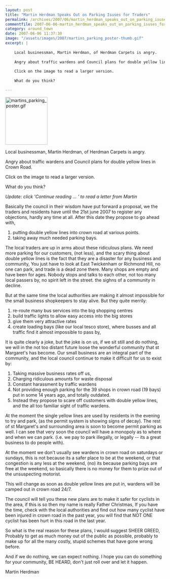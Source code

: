```yaml
---
layout: post
title: "Martin Herdman Speaks Out on Parking Isuses for Traders"
permalink: /archives/2007/06/martin_herdman_speaks_out_on_parking_isuses_for_tr.html
commentfile: 2007-06-06-martin_herdman_speaks_out_on_parking_isuses_for_tr
category: around_town
date: 2007-06-06 11:37:30
image: "/assets/images/2007/martins_parking_poster-thumb.gif"
excerpt: |
    
    Local businessman, Martin Herdman, of Herdman Carpets is angry.
    
    Angry about traffic wardens and Council plans for double yellow lines in Crown Road.
    
    Click on the image to read a larger version.
    
    What do you think?

---
```


<a href="/assets/images/2007/martins_parking_poster.gif"><img alt="martins_parking_poster.gif" src="/assets/images/2007/martins_parking_poster-thumb.gif" width="133" height="150" class="photo right"/></a>

Local businessman, Martin Herdman, of Herdman Carpets is angry.

Angry about traffic wardens and Council plans for double yellow lines in Crown Road.

Click on the image to read a larger version.

What do you think?

*Update: click 'Continue reading ... ' to read a letter from Martin*

<div markdown="1" class="letter">
Basically the council in their wisdom have put forward a proposal, we the traders and residents have until the 21st june 2007 to register any objections, hardly any time at all. After this date they propose to go ahead with,

1.  putting double yellow lines into crown road at various points.
2.  taking away much needed parking bays.

The local traders are up in arms about these ridiculous plans. We need more parking for our customers, (not less), and the scary thing about double yellow lines is the fact that they are a disaster for any business and community, You just have to look at East Twickenham or Richmond Hill, no one can park, and trade is a dead zone there. Many shops are empty and have been for ages. Nobody stops and talks to each other, not too many local passers by, no spirit left in the street. the sighns of a community in decline.

But at the same time the local authorities are making it almost impossible for the small business shopkeepers to stay alive. But they quite merrily:

1.  re-route many bus services into the big shopping centres
2.  build traffic lights to allow easy access into the big stores
3.  give them very attractive rates
4.  create loading bays (like our local tesco store), where busses and all traffic find it almost impossible to pass by,

It is quite clearly a joke, but the joke is on us, if we sit still and do nothing, we will in the not too distant future loose the wonderful community that st Margaret's has become. Our small business are an integral part of the community, and the local council continue to make it difficult for us to exist by:

1.  Taking massive business rates off us,
2.  Charging ridiculous amounts for waste disposal
3.  Constant harassment by traffic wardens
4.  Not providing enough parking for the 39 shops in crown road (19 bays) put in some 14 years ago, and totally outdated.
5.  Instead they propose to scare off customers with double yellow lines, and the all too familiar sight of traffic wardens.

At the moment the single yellow lines are used by residents in the evening to try and park, (as the permit system is showing signs of decay). The rest of st Margaret's and surrounding area is soon to become permit parking as well.
I can see that very soon the council will have a monopoly as to where and when we can park. (i.e. we pay to park illegally, or legally -- its a great business to do people with).

At the moment we don't usually see wardens in crown road on saturdays or sundays, this is not because its a safer place to be at the weekend, or that congestion is any less at the weekend, (no) its because parking bays are free at the weekend, so basically there is no money for them to prize out of the unsuspecting motorist.

This will change as soon as double yellow lines are put in, wardens will be camped out in crown road 24/7.

The council will tell you these new plans are to make it safer for cyclists in the area, if this is so then my name is really Father Christmas,
If you have the time, check with the local authorities and find out how many cyclist have been injured in crown road in the past year, you will find that NOT ONE cyclist has been hurt in this road in the last year.

So what is the real reason for these plans, I would suggest SHEER GREED, Probably to get as much money out of the public as possible, probably to make up for all the many costly, stupid schemes that have gone wrong before.

And if we do nothing, we can expect nothing.
I hope you can do something for your community,
BE HEARD, don't just roll over and let it happen.

Martin Herdman

</div>
